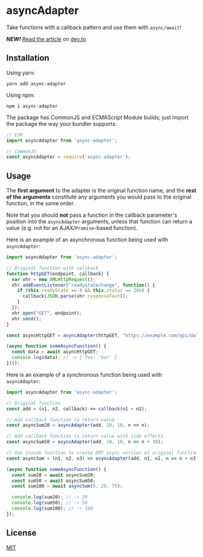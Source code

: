 # asyncAdapter

Take functions with a callback pattern and use them with `async/await`!

***NEW!*** [Read the article](https://github.com/geoffdavis92/asyncAdapter) on [dev.to](https://dev.to/)

## Installation

Using yarn:

`yarn add async-adapter`

Using npm:

`npm i async-adapter`

The package has CommonJS and ECMAScript Module builds; just import the package the way your bundler supports:

```javascript
// ESM
import asyncAdapter from 'async-adapter';

// CommonJS
const asyncAdapter = require('async-adapter');
```

## Usage

The **first argument** to the adapter is the original function name, and the **rest of the arguments** constitute any arguments you would pass to the original function, in the same order.

Note that you should **not** pass a function in the callback parameter's position into the `asyncAdapter` arguments, unless that function can return a value (e.g. not for an AJAX/`Promise`-based function).

Here is an example of an asynchronous function being used with `asyncAdapter`:

```javascript
import asyncAdapter from 'async-adapter';

// Original funciton with callback
function httpGET(endpoint, callback) {
  var xhr = new XMLHttpRequest();
  xhr.addEventListener("readystatechange", function() {
    if (this.readyState == 4 && this.status == 200) {
      callback(JSON.parse(xhr.responseText));
    }
  });
  xhr.open("GET", endpoint);
  xhr.send();
}

const asyncHttpGET = asyncAdapter(httpGET, "https://example.com/api/data");

(async function someAsyncFunction() {
  const data = await asyncHttpGET;
  console.log(data); // -> { foo: 'bar' }
})();

```

Here is an example of a synchronous function being used with `asyncAdapter`:

```javascript
import asyncAdapter from 'async-adapter';

// Original function
const add = (n1, n2, callback) => callback(n1 + n2);

// Add callback function to return value
const asyncSum20 = asyncAdapter(add, 10, 10, n => n);

// Add callback function to return value with side effects
const asyncSum50 = asyncAdapter(add, 10, 10, n => n + 30);

// Use inside function to create DRY async version of original function
const asyncSum = (n1, n2, n3) => asyncAdapter(add, n1, n2, n => n + n3);

(async function someAsyncFunction() {
  const sum20 = await asyncSum20;
  const sum50 = await asyncSum50;
  const sum100 = await asyncSum(5, 20, 75);

  console.log(sum20); // -> 20
  console.log(sum50); // -> 50
  console.log(sum100); // -> 100
});
```

## License

[MIT](/LICENSE)
